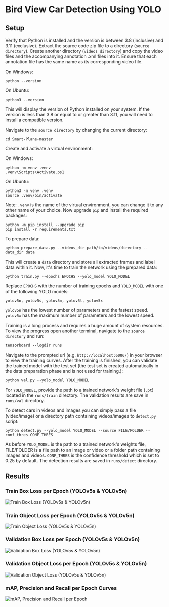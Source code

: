 # Bird View Car Detection Using YOLO
## Setup
Verify that Python is installed and the version is between 3.8 (inclusive) and 3.11 (exclusive).
Extract the source code zip file to a directory (```source directory```). Create another directory (```videos directory```) and copy the video files and the accompanying annotation .xml files into it. Ensure that each annotation file has the same name as its corresponding video file.

On Windows:

    python --version

On Ubuntu:

    python3 --version

This will display the version of Python installed on your system. If the version is less than 3.8 or equal to or greater than 3.11, you will need to install a compatible version.


Navigate to the ```source directory``` by changing the current directory:

    cd Smart-Plane-master

Create and activate a virtual environment:

On Windows:

    python -m venv .venv
    .venv\Scripts\Activate.ps1

On Ubuntu:

    python3 -m venv .venv
    source .venv/bin/activate


Note: ```.venv``` is the name of the virtual environment, you can change it to any other name of your choice.
Now upgrade ```pip``` and install the required packages:
    
    python -m pip install --upgrade pip
    pip install -r requirements.txt

To prepare data:

    python prepare_data.py --videos_dir path/to/videos/directory --data_dir data

This will create a ```data``` directory and store all extracted frames and label data within it. Now, it's time to train the network using the prepared data:

    python train.py --epochs EPOCHS --yolo_model YOLO_MODEL

Replace ```EPOCHS``` with the number of training epochs and ```YOLO_MODEL``` with one of the following YOLO models:
    
    yolov5n, yolov5s, yolov5m, yolov5l, yolov5x 

```yolov5n``` has the lowest number of parameters and the fastest speed. 
```yolov5x``` has the maximum number of parameters and the lowest speed.

Training is a long process and requires a huge amount of system resources.
To view the progress open another terminal, navigate to the ```source directory``` and run:

    tensorboard --logdir runs

Navigate to the prompted url (e.g. ```http://localhost:6006/```) in your browser to view the training curves.
After the training is finished, you can validate the trained model with the test set (the test set is created automatically in the data preparation phase and is not used for training.):

    python val.py --yolo_model YOLO_MODEL

For ```YOLO_MODEL```, provide the path to a trained network's weight file (```.pt```) located in the ```runs/train``` directory. The validation results are save in ```runs/val``` directory.

To detect cars in videos and images you can simply pass a file (video/image) or a directory path containing videos/images to ```detect.py``` script:

    python detect.py --yolo_model YOLO_MODEL --source FILE/FOLDER --conf_thres CONF_THRES

As before ```YOLO_MODEL``` is the path to a trained network's weights file, FILE/FOLDER is a file path to an image or video or a folder path containing images and videos. ```CONF_THRES``` is the confidence threshold which is set to 0.25 by default. The detection results are saved in ```runs/detect``` directory.

## Results

### Train Box Loss per Epoch (YOLOv5s & YOLOv5n)
<img src="./curves/train_box_loss.svg" alt="Train Box Loss (YOLOv5s & YOLOv5n)">

### Train Object Loss per Epoch (YOLOv5s & YOLOv5n)
<img src="./curves/train_obj_loss.svg" alt="Train Object Loss (YOLOv5s & YOLOv5n)">

### Validation Box Loss per Epoch (YOLOv5s & YOLOv5n)
<img src="./curves/val_box_loss.svg" alt="Validation Box Loss (YOLOv5s & YOLOv5n)">

### Validation Object Loss per Epoch (YOLOv5s & YOLOv5n)
<img src="./curves/val_obj_loss.svg" alt="Validation Object Loss (YOLOv5s & YOLOv5n)">

### mAP, Precision and Recall per Epoch Curves
<img src="./curves/mAP-Precision-Recall.png" alt="mAP, Precision and Recall per Epoch">


